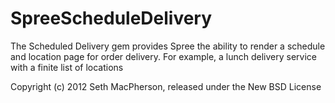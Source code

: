 SpreeScheduleDelivery
=====================

The Scheduled Delivery gem provides Spree the ability to render a schedule and location page for order delivery.  For example, a lunch delivery service with a finite list of locations


<!-- Example
=======

Example goes here.

Testing

Be sure to add the rspec-rails gem to your Gemfile and then create a dummy test app for the specs to run against.

    $ bundle exec rake test app
    $ bundle exec rspec spec -->

Copyright (c) 2012 Seth MacPherson, released under the New BSD License
